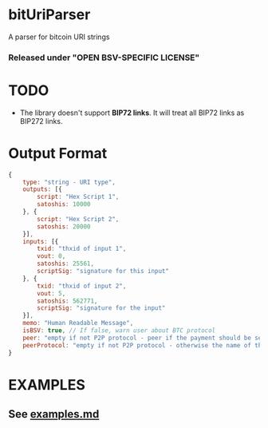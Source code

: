 # bitUriParser
A parser for bitcoin URI strings

### Released under "OPEN BSV-SPECIFIC LICENSE"

# TODO

- The library doesn't support **BIP72 links**. It will treat all BIP72 links as BIP272 links.

# Output Format

```js
{
    type: "string - URI type",
    outputs: [{
        script: "Hex Script 1",
        satoshis: 10000
    }, {
        script: "Hex Script 2",
        satoshis: 20000
    }],
    inputs: [{
        txid: "thxid of input 1",
        vout: 0,
        satoshis: 25561,
        scriptSig: "signature for this input"
    }, {
        txid: "thxid of input 2",
        vout: 5,
        satoshis: 562771,
        scriptSig: "signature for the input"
    }],
    memo: "Human Readable Message",
    isBSV: true, // If false, warn user about BTC protocol
    peer: "empty if not P2P protocol - peer if the payment should be sent to peer",
    peerProtocol: "empty if not P2P protocol - otherwise the name of the protocol, like 'bip270'"
}
```


# EXAMPLES

## See [examples.md](https://github.com/bitsent/bitUriParser/blob/master/examples.md)